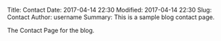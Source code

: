 Title: Contact
Date: 2017-04-14 22:30
Modified: 2017-04-14 22:30
Slug: Contact
Author: username
Summary: This is a sample blog contact page.


The Contact Page for the blog.
